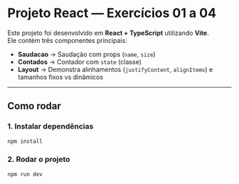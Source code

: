 # Projeto React — Exercícios 01 a 04

Este projeto foi desenvolvido em **React + TypeScript** utilizando **Vite**.  
Ele contém três componentes principais:

- **Saudacao** → Saudação com props (`name`, `size`)  
- **Contados** → Contador com `state` (classe)  
- **Layout** → Demonstra alinhamentos (`justifyContent`, `alignItems`) e tamanhos fixos vs dinâmicos  

---

## Como rodar

### 1. Instalar dependências
```bash
npm install
```
### 2. Rodar o projeto
```bash
npm run dev
```
